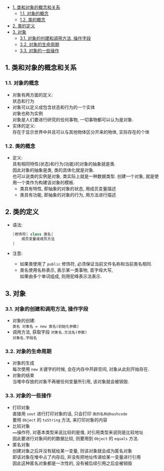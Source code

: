 <!-- TOC -->

- [1. 类和对象的概念和关系](#1-类和对象的概念和关系)
  - [1.1. 对象的概念](#11-对象的概念)
  - [1.2. 类的概念](#12-类的概念)
- [2. 类的定义](#2-类的定义)
- [3. 对象](#3-对象)
  - [3.1. 对象的创建和调用方法, 操作字段](#31-对象的创建和调用方法-操作字段)
  - [3.2. 对象的生命周期](#32-对象的生命周期)
  - [3.3. 对象的一些操作](#33-对象的一些操作)

<!-- /TOC -->

## 1. 类和对象的概念和关系

### 1.1. 对象的概念
- 对象有两方面的定义:  
  状态和行为
- 对象可以定义成包含状态和行为的一个实体  
  对象也称为实例  
  对象是人们要进行研究的任何事物, 一切事物都可以认为是对象.
- 实体的定义:  
  存在于显示世界中并且可以与其他物体区分开来的物体, 实际存在的个体  

### 1.2. 类的概念
- 定义:  
  具有相同特性(状态)和行为(功能)的对象的抽象就是类.  
  因此对象的抽象是类, 类的具体化就是对象.  
  也可以说类的实例是对象, 类实际上就是一种数据类型.
  创建一个对象, 就是使用一个类作为构建该对象的模板.  
  - 类具有特性, 即抽象的对象的状态, 用成员变量描述
  - 类具有功能, 即抽象的对象的行为, 用方法进行描述

## 2. 类的定义
- 语法:  
  ```java
  [修饰符] class 类名{
      成员变量或成员方法
  }
  ```

- 注意:  
  - 如果类使用了 `public` 修饰符, 必须保证当前文件名称和当前类名相同.
  - 类名使用名称表示, 表示某一类事物, 首字母大写,  
    如果由多个单词组成, 则用驼峰表示法表示.

## 3. 对象

### 3.1. 对象的创建和调用方法, 操作字段
- 对象的创建:  
  `类名 对象名 = new 类名(初始化参数)`
- 调用方法, 获取字段
  `对象名.方法名(参数)`  
  `对象名.字段名`

### 3.2. 对象的生命周期  
- 对象的生成  
  每次使用 `new` 关键字的时候, 会在内存中开辟空间, 对象从此刻开始存在.  
- 对象的结束    
  当堆中存放的对象不再被任何变量所引用, 该对象就会被销毁.  

### 3.3. 对象的一些操作
- 打印对象   
  直接用 `sout` 进行打印对象的话, 只会打印 `类的名称@hashcode`  
  要用 `Object` 的 `toString` 方法, 来打印对象的内容
- 比较对象  
  `==`操作符, 对基本类型来说比较的是值, 对引用类型来说则是比较地址  
  因此要进行对象间的的数据比较, 则要用到 `Object` 的 `equals` 方法.
- 匿名对象  
  创建对象之后并没有赋给某一变量, 则该对象就会成为匿名对象  
  即该对象在堆中占了内存后, 并没有把地址传递给某一变量进行引用  
  因此这种匿名对象都是一次性的, 没有被后续引用之后会被销毁